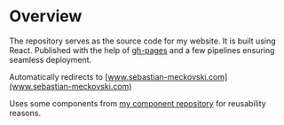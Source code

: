 # Overview

The repository serves as the source code for my website. It is built using React. Published with the help of [gh-pages](https://www.npmjs.com/package/gh-pages) and a few pipelines ensuring seamless deployment.

Automatically redirects to [www.sebastian-meckovski.com](www.sebastian-meckovski.com)

Uses some components from [my component repository](https://github.com/sebastian-meckovski/Seb-Storybook) for reusability reasons.
